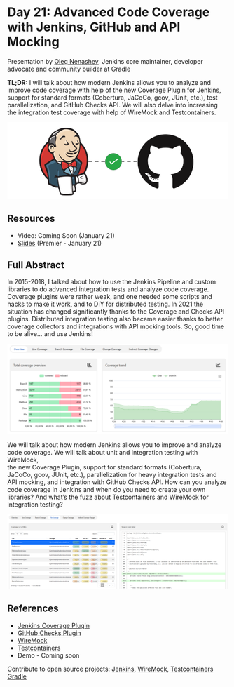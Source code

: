 # Day 21: Advanced Code Coverage with Jenkins, GitHub and API Mocking

Presentation by [Oleg Nenashev](https://linktr.ee/onenashev),
Jenkins core maintainer, developer advocate and community builder at Gradle

**TL;DR:** I will talk about how modern Jenkins allows you to analyze
and improve code coverage with help of the new Coverage Plugin for Jenkins,
support for standard formats (Cobertura, JaCoCo, gcov, JUnit, etc.),
test parallelization, and GitHub Checks API.
We will also delve into increasing the integration test coverage with help of WireMock and Testcontainers.

![Jenkins and GitHub Checks](./Images/day21-1.png)

## Resources

- Video: Coming Soon (January 21)
- [Slides](https://speakerdeck.com/onenashev/advanced-code-coverage-with-jenkins-github-and-api-mocking/) (Premier - January 21)

## Full Abstract

In 2015-2018, I talked about how to use the Jenkins Pipeline and custom libraries to do advanced integration tests and analyze code coverage.
Coverage plugins were rather weak, and one needed some scripts and hacks to make it work, and to DIY for distributed testing. In 2021 the situation has changed significantly thanks to the Coverage and Checks API plugins.
Distributed integration testing also became easier thanks to better coverage collectors and integrations with API mocking tools. So, good time to be alive… and use Jenkins!

![Jenkins and GitHub Checks](./Images/day21-2.png)

We will talk about how modern Jenkins allows you to improve and analyze code coverage.
We will talk about unit and integration testing with WireMock,  
the new Coverage Plugin,
support for standard formats (Cobertura, JaCoCo, gcov, JUnit, etc.),
parallelization for heavy integration tests and API mocking, and integration with GitHub Checks API.
How can you analyze code coverage in Jenkins and when do you need to create your own libraries?
And what’s the fuzz about Testcontainers and WireMock for integration testing?

![Jenkins and GitHub Checks](./Images/day21-3.png)

## References

- [Jenkins Coverage Plugin](https://plugins.jenkins.io/coverage/)
- [GitHub Checks Plugin](https://plugins.jenkins.io/github-checks/)
- [WireMock](https://wiremock.org/)
- [Testcontainers](https://www.testcontainers.org/)
- Demo - Coming soon

Contribute to open source projects:
[Jenkins](https://www.jenkins.io/participate),
[WireMock](https://wiremock.org/participate),
[Testcontainers](https://java.testcontainers.org/contributing/)
[Gradle](https://gradle.org/resources/)
